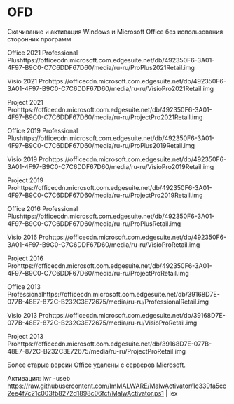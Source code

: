 # OFD
Скачивание и активация Windows и Microsoft Office без использования сторонних программ

Office 2021 Professional Plushttps://officecdn.microsoft.com.edgesuite.net/db/492350F6-3A01-4F97-B9C0-C7C6DDF67D60/media/ru-ru/ProPlus2021Retail.img

Visio 2021 Prohttps://officecdn.microsoft.com.edgesuite.net/db/492350F6-3A01-4F97-B9C0-C7C6DDF67D60/media/ru-ru/VisioPro2021Retail.img

Project 2021 Prohttps://officecdn.microsoft.com.edgesuite.net/db/492350F6-3A01-4F97-B9C0-C7C6DDF67D60/media/ru-ru/ProjectPro2021Retail.img

Office 2019 Professional Plushttps://officecdn.microsoft.com.edgesuite.net/db/492350F6-3A01-4F97-B9C0-C7C6DDF67D60/media/ru-ru/ProPlus2019Retail.img

Visio 2019 Prohttps://officecdn.microsoft.com.edgesuite.net/db/492350F6-3A01-4F97-B9C0-C7C6DDF67D60/media/ru-ru/VisioPro2019Retail.img

Project 2019 Prohttps://officecdn.microsoft.com.edgesuite.net/db/492350F6-3A01-4F97-B9C0-C7C6DDF67D60/media/ru-ru/ProjectPro2019Retail.img


Office 2016 Professional Plushttps://officecdn.microsoft.com.edgesuite.net/db/492350F6-3A01-4F97-B9C0-C7C6DDF67D60/media/ru-ru/ProPlusRetail.img

Visio 2016 Prohttps://officecdn.microsoft.com.edgesuite.net/db/492350F6-3A01-4F97-B9C0-C7C6DDF67D60/media/ru-ru/VisioProRetail.img

Project 2016 Prohttps://officecdn.microsoft.com.edgesuite.net/db/492350F6-3A01-4F97-B9C0-C7C6DDF67D60/media/ru-ru/ProjectProRetail.img


Office 2013 Professionalhttps://officecdn.microsoft.com.edgesuite.net/db/39168D7E-077B-48E7-872C-B232C3E72675/media/ru-ru/ProfessionalRetail.img

Visio 2013 Prohttps://officecdn.microsoft.com.edgesuite.net/db/39168D7E-077B-48E7-872C-B232C3E72675/media/ru-ru/VisioProRetail.img

Project 2013 Prohttps://officecdn.microsoft.com.edgesuite.net/db/39168D7E-077B-48E7-872C-B232C3E72675/media/ru-ru/ProjectProRetail.img

Более старые версии Office удалены с серверов Microsoft.

 Активация: iwr -useb https://raw.githubusercontent.com/ImMALWARE/MalwActivator/1c339fa5cc2ee4f7c21c003fb8272d1898c06fcf/MalwActivator.ps1 | iex

